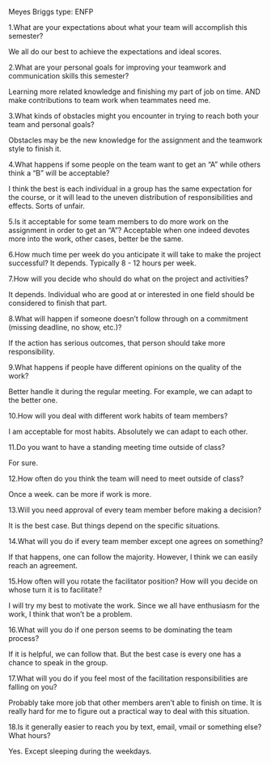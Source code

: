Meyes Briggs type: ENFP

1.What are your expectations about what your team will accomplish this semester?

We all do our best to achieve the expectations and ideal scores.

2.What are your personal goals for improving your teamwork and communication skills this semester?

Learning more related knowledge and finishing my part of job on time. AND make contributions to team work when teammates need me.

3.What kinds of obstacles might you encounter in trying to reach both your team and personal goals?

Obstacles may be the new knowledge for the assignment and the teamwork style to finish it.

4.What happens if some people on the team want to get an “A” while others think a “B” will be acceptable?

I think the best is each individual in a group has the same expectation for the course, or it will lead to the uneven distribution of responsibilities and effects. Sorts of unfair.

5.Is it acceptable for some team members to do more work on the assignment in order to get an “A”?
Acceptable when one indeed devotes more into the work, other cases, better be the same.

6.How much time per week do you anticipate it will take to make the project successful?
It depends. Typically 8 - 12 hours per week.

7.How will you decide who should do what on the project and activities?

It depends. Individual who are good at or interested in one field should be considered to finish that part.

8.What will happen if someone doesn’t follow through on a commitment (missing deadline, no show, etc.)?

If the action has serious outcomes, that person should take more responsibility.

9.What happens if people have different opinions on the quality of the work?

Better handle it during the regular meeting. For example, we can adapt to the better one.

10.How will you deal with different work habits of team members?

I am acceptable for most habits. Absolutely we can adapt to each other.

11.Do you want to have a standing meeting time outside of class?

For sure.

12.How often do you think the team will need to meet outside of class?

Once a week. can be more if work is more.

13.Will you need approval of every team member before making a decision?

It is the best case. But things depend on the specific situations.

14.What will you do if every team member except one agrees on something?

If that happens, one can follow the majority. However, I think we can easily reach an agreement.

15.How often will you rotate the facilitator position? How will you decide on whose turn it is to facilitate?

I will try my best to motivate the work. Since we all have enthusiasm for the work, I think that won’t be a problem.

16.What will you do if one person seems to be dominating the team process?

If it is helpful, we can follow that. But the best case is every one has a chance to speak in the group.

17.What will you do if you feel most of the facilitation responsibilities are falling on you?

Probably take more job that other members aren’t able to finish on time. It is really hard for me to figure out a practical way to deal with this situation.

18.Is it generally easier to reach you by text, email, vmail or something else? What hours?

Yes. Except sleeping during the weekdays.
